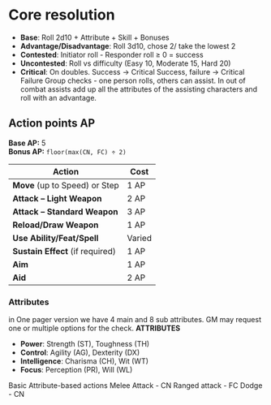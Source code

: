 
# Core resolution
- **Base**: Roll 2d10 + Attribute + Skill + Bonuses
- **Advantage/Disadvantage**: Roll 3d10, chose 2/ take the lowest 2
- **Contested**: Initiator roll - Responder roll ≥ 0 = success
- **Uncontested**: Roll vs difficulty (Easy 10, Moderate 15, Hard 20)
- **Critical**: On doubles. Success -> Critical Success, failure -> Critical Failure 
Group checks - one person rolls, others can assist. In out of combat assists add up all the attributes of the assisting characters and roll with an advantage. 
## Action points AP

**Base AP:** 5  
**Bonus AP:** `floor(max(CN, FC) ÷ 2)`

| Action                           | Cost   |
| -------------------------------- | ------ |
| **Move** (up to Speed) or Step   | 1 AP   |
| **Attack – Light Weapon**        | 2 AP   |
| **Attack – Standard Weapon**     | 3 AP   |
| **Reload/Draw Weapon**           | 1 AP   |
| **Use Ability/Feat/Spell**       | Varied |
| **Sustain Effect** (if required) | 1 AP   |
| **Aim**                          | 1 AP   |
| **Aid**                          | 2 AP   |
### Attributes
in One pager version we have 4 main and 8 sub attributes. GM may request one or multiple options for the check. 
**ATTRIBUTES**

- **Power**: Strength (ST), Toughness (TH)
- **Control**: Agility (AG), Dexterity (DX)
- **Intelligence**: Charisma (CH), Wit (WT)
- **Focus**: Perception (PR), Will (WL)

Basic Attribute-based actions
Melee Attack - CN 
Ranged attack - FC
Dodge -  CN 
